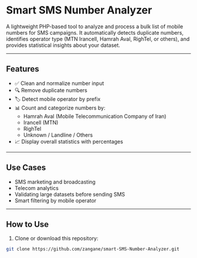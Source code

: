 # Smart SMS Number Analyzer

A lightweight PHP-based tool to analyze and process a bulk list of mobile numbers for SMS campaigns. It automatically detects duplicate numbers, identifies operator type (MTN Irancell, Hamrah Aval, RighTel, or others), and provides statistical insights about your dataset.

---

## Features

- ✅ Clean and normalize number input
- 🔍 Remove duplicate numbers
- 🏷️ Detect mobile operator by prefix
- 📊 Count and categorize numbers by:
  - Hamrah Aval (Mobile Telecommunication Company of Iran)
  - Irancell (MTN)
  - RighTel
  - Unknown / Landline / Others
- 📈 Display overall statistics with percentages

---

## Use Cases

- SMS marketing and broadcasting
- Telecom analytics
- Validating large datasets before sending SMS
- Smart filtering by mobile operator

---

## How to Use

1. Clone or download this repository:

```bash
git clone https://github.com/zangane/smart-SMS-Number-Analyzer.git
